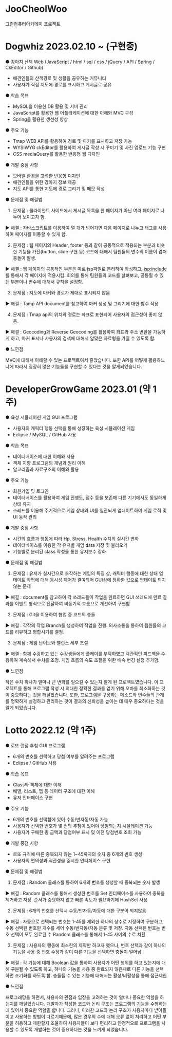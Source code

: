 # JooCheolWoo
그린컴퓨터아카데미 프로젝트

# Dogwhiz 2023.02.10 ~ (구현중)
● 강아지 산책 Web (JavaScript / html / sql / css / jQuery / API / Spring / CkEditor / Github)
- 애견인들의 산책경로 및 생활을 공유하는 커뮤니티
- 사용자가 직접 지도에 경로를 표시하고 게시글로 공유

● 학습 목표
- MySQL을 이용한 DB 활용 및 서버 관리
- JavaScript를 활용한 웹 어플리케이션에 대한 이해와 MVC 구성
- Spring을 활용한 생선성 향상

● 주요 기능
- Tmap WEB API를 활용하여 경로 및 마커를 표시하고 저장 가능
- WYSIWYG ckEditor를 활용하여 게시글 작성 시 꾸미기 및 사진 업로드 기능 구현
- CSS mediaQuery를 활용한 반응형 웹 디자인

● 개발 중점 사항
- 모바일 환경을 고려한 반응형 디자인
- 애견인들을 위한 강아지 정보 제공
- 지도 API를 통한 지도에 경로 그리기 및 메모 작성

● 문제점 및 해결법
1. 문제점 : 클라이언트 사이드에서 게시글 
목록을 한 페이지가 아닌 여러 페이지로 나누어 보이고자 함.
 
 ▶ 해결 : 자바스크립트를 이용하여 열 개가 넘어가면 다음 페이지로 나누고 <a>태그를 사용하여 페이지를 이동할 수 있게 함.

2. 문제점 : 웹 페이지의 Header, footer 등과 같이 공통적으로 적용되는 부분과 비슷한 기능을 가진(button, slide 구현 등) 코드에 대해서 팀원들의 변수의 이름이 겹쳐 충돌이 발생.
 
 ▶ 해결 : 웹 페이지의 공통적인 부분은 따로 jsp파일로 분리하여 작성하고, <jsp:include>를 통해서 각 페이지에 적용시킴. 회의를 통해 팀원들의 코드를 살펴보고, 공통될 수 있는 부분이나 변수에 대해서 규칙을 설정함.

3. 문제점 : 지도에 마커와 경로가 제대로 표시되지 않음
 
 ▶ 해결 : Tamp API document를 참고하여 마커 생성 및 그리기에 대한 함수 적용


4. 문제점 : Tmap api의 위치와 경로는 좌표로 표현되어 사용자의 접근성이 좋지 않음.
 
 ▶ 해결 : Geocoding과 Reverse Geocoding를 활용하여 좌표와 주소 변환을 가능하게 하고, 마커 표시나 사용자의 검색에 대해서 알맞은 자료형을 가질 수 있도록 함.

● 느낀점

MVC에 대해서 이해할 수 있는 프로젝트여서 좋았습니다. 또한 API를 어떻게 활용하느냐에 따라서 굉장히 많은 기능들을 구현할 수 있다는 것을 알게되었습니다.

# DeveloperGrowGame 2023.01 (약 1주)
● 육성 시뮬레이션 게임 GUI 프로그램
- 사용자의 캐릭터 행동 선택을 통해 성장하는 육성 시뮬레이션 게임
- Eclipse / MySQL / GitHub 사용 

● 학습 목표
- 데이터베이스에 대한 이해와 사용
- 객체 지향 프로그램의 개념과 원리 이해
- 알고리즘과 자료구조의 이해와 활용

● 주요 기능
- 회원가입 및 로그인
- 데이터베이스를 활용하여 게임 진행도, 점수 등을 보존해 다른 기기에서도 동일하게 상태 유지
- 스레드를 이용해 주기적으로 게임 상태와 UI를 일관되게 업데이트하여 게임 로직 및 UI 동작 관리

● 개발 중점 사항
- 시간의 흐름과 행동에 따라 Hp, Stress, Health 수치의 실시간 변화
- 데이터베이스를 이용한 각 유저별 게임 data 저장 및 불러오기
- 기능별로 분리된 class 작성을 통한 유지보수 강화

● 문제점 및 해결법
1. 문제점 : 유저가 실시간으로 조작하는 게임의 특징 상, 캐릭터 행동에 대한 상태 업데이트 작업에 대해 동시성 제어가 결여되어 GUI상에 정확한 값으로 업데이트 되지 않는 문제

▶ 해결 : document를 참고하여 각 쓰레드들이 작업을 완료하면 GUI 쓰레드에 완료 결과를 이벤트 형식으로 전달하여 비동기적 흐름으로 개선하여 구현함

2. 문제점 : Git을 이용하여 협업 중 코드의 충돌

▶ 해결 : 각작의 작업 Branch를 생성하여 작업을 진행. 의사소통을 통하여 팀원들의 코드를 리뷰하고 병합시기를 결정.

3. 문제점 : 게임 난이도와 밸런스 세부 조절

▶ 해결 : 함께 수강하고 있는 수강생들에게 플레이를 부탁하였고 객관적인 피드백을 수용하여 계속해서 수치를 조정. 게임 흐름의 속도 조절을 위한 배속 변경 설정 추가함.

● 느낀점

작은 수치 하나가 얼마나 큰 변화를 일으킬 수 있는지 알게 된 프로젝트였습니다. 이 프로젝트를 통해 프로그램 작성 시 최대한 정확한 결과를 얻기 위해 오차를 최소화하는 것이 중요하다는 것을 깨달았습니다. 또한, 프로그램을 구성하는 메소드와 변수들의 관계를 명확하게 설정하고 관리하는 것이 결과의 신뢰성을 높이는 데 매우 중요하다는 것을 알게 되었습니다.

# Lotto 2022.12 (약 1주)
● 로또 랜덤 추첨 GUI 프로그램
- 6개의 번호를 선택하고 당첨 여부를 알려주는 프로그램
- Eclipse / GitHub 사용

● 학습 목표
- Class와 객체에 대한 이해
- 배열, 리스트, 맵 등 데이터 구조에 대한 이해
- 유저 인터페이스 구현

● 주요 기능
- 6개의 번호를 선택함에 있어 수동/반자동/자동 가능
- 사용자가 선택한 번호가 몇 번의 추첨이 있어야 당첨되는지 시뮬레이션 가능
- 사용자가 구매한 총 금액과 당첨여부 표시 및 이전 당첨번호 조회 가능

● 개발 중점 사항
- 로또 규칙에 따른 중복되지 않는 1~45까지의 숫자 중 6개의 번호 생성
- 사용자의 편의성과 직관성을 중시한 인터페이스 구현

● 문제점 및 해결법
1. 문제점 : Random 클래스를 통하여 6개의 번호를 생성할 때 중복되는 숫자 발생

▶ 해결 : Random 클래스를 통해서 생성한 번호를 Set 인터페이스를 사용하여 중복을 제거하고 저장. 순서가 중요하지 않고 빠른 속도가 필요하기에 HashSet 사용

2. 문제점 : 6개의 번호를 선택시 수동/반자동/자동에 대한 구분이 되지않음

▶ 해결 : 자동으로 선택되는 번호는 1-45를 제외한 하나의 상수로 지정하여 구분하고, 수동 선택된 번호만 개수를 세어 수동/반자동/자동 분류 및 저장. 자동 선택된 번호는 번호 선택이 모두 완료된 수 Random 클래스를 통해서 1-45 사이의 수로 치환


3. 문제점 : 사용자의 행동에 최소한의 제약만 하고자 했으나, 번호 선택과 같이 하나의 기능을 사용 중 번호 수정과 같이 다른 기능을 선택하면 충돌이 일어남.

▶ 해결 : 각 기능에 대해 Boolean 값을 통하여 사용자가 어떤 행위를 하고 있는지에 대해 구분될 수 있도록 하고, 하나의 기능을 사용 중 완료되지 않은채로 다른 기능을 선택하면 초기화를 하도록 함. 충돌될 수 있는 기능에 대해서는 활성/비활성을 통해 접근제한

● 느낀점

  프로그래밍을 하면서, 사용자의 관점과 입장을 고려하는 것이 얼마나 중요한 역할을 하는지를 깨달았습니다. 개발자가 작성한 코드와 논리 구조는 프로그램의 기능을 수행하는 데 있어서 중요한 역할을 합니다. 그러나, 이러한 코드와 논리 구조가 사용자마다 받아들이고 사용하는 방법이 다르기때문에, 많은 경우의 수에 대해 오류 없이 처리하고 어떤 부분을 허용하고 제한할지 조율하여 사용자들이 보다 편리하고 안정적으로 프로그램을 사용할 수 있도록 개발하는 것이 중요하다는 것을 느끼게 되었습니다.
